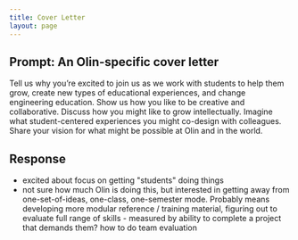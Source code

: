 ```yaml
---
title: Cover Letter
layout: page
---
```


## Prompt: An Olin-specific cover letter

Tell us why you’re excited to join us as we work with students to help them
grow, create new types of educational experiences, and change engineering
education. Show us how you like to be creative and collaborative. Discuss how
you might like to grow intellectually. Imagine what student-centered experiences
you might co-design with colleagues. Share your vision for what might be
possible at Olin and in the world.

## Response

 - excited about focus on getting "students" doing things
 - not sure how much Olin is doing this, but interested in getting away from
 one-set-of-ideas, one-class, one-semester mode.  Probably means developing more
 modular reference / training material, figuring out to evaluate full range of
 skills - measured by ability to complete a project that demands them? how to do
 team evaluation
